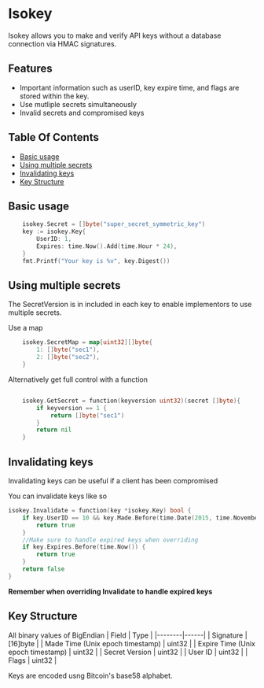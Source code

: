 # Isokey

Isokey allows you to make and verify API keys without a database connection via HMAC signatures.

## Features
- Important information such as userID, key expire time, and flags are stored within
the key.
- Use mutliple secrets simultaneously
- Invalid secrets and compromised keys

<!-- START doctoc generated TOC please keep comment here to allow auto update -->
<!-- DON'T EDIT THIS SECTION, INSTEAD RE-RUN doctoc TO UPDATE -->
## Table Of Contents

- [Basic usage](#basic-usage)
- [Using multiple secrets](#using-multiple-secrets)
- [Invalidating keys](#invalidating-keys)
- [Key Structure](#key-structure)

<!-- END doctoc generated TOC please keep comment here to allow auto update -->

## Basic usage

```go
    isokey.Secret = []byte("super_secret_symmetric_key")
    key := isokey.Key{
        UserID: 1,
        Expires: time.Now().Add(time.Hour * 24),
    }
    fmt.Printf("Your key is %v", key.Digest())
```

## Using multiple secrets
The SecretVersion is in included in each key to enable
implementors to use multiple secrets.

Use a map
```go
    isokey.SecretMap = map[uint32][]byte{
        1: []byte("sec1"),
        2: []byte("sec2"),
    }
```

Alternatively get full control with a function
```go

    isokey.GetSecret = function(keyversion uint32)(secret []byte){
        if keyversion == 1 {
            return []byte("sec1") 
        }
        return nil
    }
```

## Invalidating keys

Invalidating keys can be useful if a client has been compromised

You can invalidate keys like so
```go
isokey.Invalidate = function(key *isokey.Key) bool {
    if key.UserID == 10 && key.Made.Before(time.Date(2015, time.November, 10, 23, 0, 0, 0, time.UTC)) {
        return true
    }
    //Make sure to handle expired keys when overriding
    if key.Expires.Before(time.Now()) {
        return true
    }
    return false
}
```
**Remember when overriding Invalidate to handle expired keys**



## Key Structure
All binary values of BigEndian
| Field | Type |
|--------|------|
| Signature | [16]byte |
| Made Time (Unix epoch timestamp) | uint32 |
| Expire Time (Unix epoch timestamp) | uint32 |
| Secret Version | uint32 |
| User ID     | uint32 |
| Flags | uint32 |

Keys are encoded usng Bitcoin's base58 alphabet.